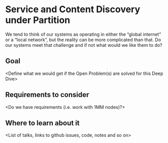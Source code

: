 # Service and Content Discovery under Partition

We tend to think of our systems as operating in either the “global internet” or a “local network”, but the reality can be more complicated than that. Do our systems meet that challenge and if not what would we like them to do?

## Goal

<Define what we would get if the Open Problem(s) are solved for this Deep Dive>

## Requirements to consider

<Do we have requirements (i.e. work with 1MM nodes)?>

## Where to learn about it

<List of talks, links to github issues, code, notes and so on>
